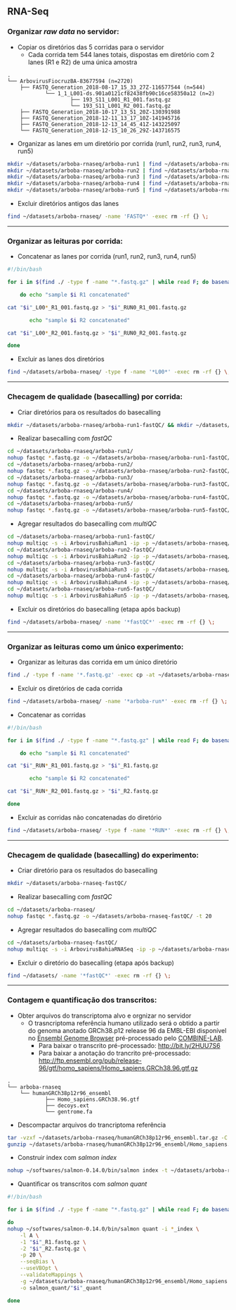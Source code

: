 ## RNA-Seq
### Organizar *raw data* no servidor:
- Copiar os diretórios das 5 corridas para o servidor
    - Cada corrida tem 544 lanes totais, dispostas em diretório com 2 lanes (R1 e R2) de uma única amostra
```
.
└── ArbovirusFiocruzBA-83677594 (n=2720)
    ├── FASTQ_Generation_2018-08-17_15_33_27Z-116577544 (n=544)
            └── 1_1_L001-ds.901a0121cf82438fb90c16ce58350a12 (n=2)
                    ├── 193_S11_L001_R1_001.fastq.gz
                    └── 193_S11_L001_R2_001.fastq.gz
    ├── FASTQ_Generation_2018-10-17_13_51_20Z-130391988
    ├── FASTQ_Generation_2018-12-11_13_17_10Z-141945716
    ├── FASTQ_Generation_2018-12-13_14_45_41Z-143225097
    └── FASTQ_Generation_2018-12-15_10_26_29Z-143716575
```
- Organizar as lanes em um diretório por corrida (run1, run2, run3, run4, run5)
```sh
mkdir ~/datasets/arboba-rnaseq/arboba-run1 | find ~/datasets/arboba-rnaseq/FASTQ_Generation_2018-08-17_15_33_27Z-116577544/ -type f -name '*.fastq.gz' -exec cp -at ~/datasets/arboba-rnaseq/arboba-run1/ {} +
mkdir ~/datasets/arboba-rnaseq/arboba-run2 | find ~/datasets/arboba-rnaseq/FASTQ_Generation_2018-10-17_13_51_20Z-130391988/ -type f -name '*.fastq.gz' -exec cp -at ~/datasets/arboba-rnaseq/arboba-run2/ {} +
mkdir ~/datasets/arboba-rnaseq/arboba-run3 | find ~/datasets/arboba-rnaseq/FASTQ_Generation_2018-12-11_13_17_10Z-141945716/ -type f -name '*.fastq.gz' -exec cp -at ~/datasets/arboba-rnaseq/arboba-run3/ {} +
mkdir ~/datasets/arboba-rnaseq/arboba-run4 | find ~/datasets/arboba-rnaseq/FASTQ_Generation_2018-12-13_14_45_41Z-143225097/ -type f -name '*.fastq.gz' -exec cp -at ~/datasets/arboba-rnaseq/arboba-run4/ {} +
mkdir ~/datasets/arboba-rnaseq/arboba-run5 | find ~/datasets/arboba-rnaseq/FASTQ_Generation_2018-12-15_10_26_29Z-143716575/ -type f -name '*.fastq.gz' -exec cp -at ~/datasets/arboba-rnaseq/arboba-run5/ {} +
```
- Excluir diretórios antigos das lanes
```sh
find ~/datasets/arboba-rnaseq/ -name 'FASTQ*' -exec rm -rf {} \;
```
---

### Organizar as leituras por corrida:
- Concatenar as lanes por corrida (run1, run2, run3, run4, run5)
```sh
#!/bin/bash

for i in $(find ./ -type f -name "*.fastq.gz" | while read F; do basename $F | rev | cut -c 22- | rev; done | sort | uniq)

    do echo "sample $i R1 concatenated"

cat "$i"_L00*_R1_001.fastq.gz > "$i"_RUN0_R1_001.fastq.gz

       echo "sample $i R2 concatenated"

cat "$i"_L00*_R2_001.fastq.gz > "$i"_RUN0_R2_001.fastq.gz

done
```
- Excluir as lanes dos diretórios
```sh
find ~/datasets/arboba-rnaseq/ -type f -name '*L00*' -exec rm -rf {} \;
```
---

### Checagem de qualidade (basecalling) por corrida:
- Criar diretórios para os resultados do basecalling
```sh
mkdir ~/datasets/arboba-rnaseq/arboba-run1-fastQC/ && mkdir ~/datasets/arboba-rnaseq/arboba-run2-fastQC/ && mkdir ~/datasets/arboba-rnaseq/arboba-run3-fastQC/ && mkdir ~/datasets/arboba-rnaseq/arboba-run4-fastQC/ && mkdir ~/datasets/arboba-rnaseq/arboba-run5-fastQC/
```
- Realizar basecalling com *fastQC*
```sh
cd ~/datasets/arboba-rnaseq/arboba-run1/
nohup fastqc *.fastq.gz -o ~/datasets/arboba-rnaseq/arboba-run1-fastQC/ -t 20
cd ~/datasets/arboba-rnaseq/arboba-run2/
nohup fastqc *.fastq.gz -o ~/datasets/arboba-rnaseq/arboba-run2-fastQC/ -t 20
cd ~/datasets/arboba-rnaseq/arboba-run3/
nohup fastqc *.fastq.gz -o ~/datasets/arboba-rnaseq/arboba-run3-fastQC/ -t 20
cd ~/datasets/arboba-rnaseq/arboba-run4/
nohup fastqc *.fastq.gz -o ~/datasets/arboba-rnaseq/arboba-run4-fastQC/ -t 20
cd ~/datasets/arboba-rnaseq/arboba-run5/
nohup fastqc *.fastq.gz -o ~/datasets/arboba-rnaseq/arboba-run5-fastQC/ -t 20
```
- Agregar resultados do basecalling com *multiQC*
```sh
cd ~/datasets/arboba-rnaseq/arboba-run1-fastQC/
nohup multiqc -s -i ArbovirusBahiaRun1 -ip -p ~/datasets/arboba-rnaseq/arboba-run1-fastQC/
cd ~/datasets/arboba-rnaseq/arboba-run2-fastQC/
nohup multiqc -s -i ArbovirusBahiaRun2 -ip -p ~/datasets/arboba-rnaseq/arboba-run2-fastQC/
cd ~/datasets/arboba-rnaseq/arboba-run3-fastQC/
nohup multiqc -s -i ArbovirusBahiaRun3 -ip -p ~/datasets/arboba-rnaseq/arboba-run3-fastQC/
cd ~/datasets/arboba-rnaseq/arboba-run4-fastQC/
nohup multiqc -s -i ArbovirusBahiaRun4 -ip -p ~/datasets/arboba-rnaseq/arboba-run4-fastQC/
cd ~/datasets/arboba-rnaseq/arboba-run5-fastQC/
nohup multiqc -s -i ArbovirusBahiaRun5 -ip -p ~/datasets/arboba-rnaseq/arboba-run5-fastQC/
```
- Excluir os diretórios do basecalling (etapa após backup)
```sh
find ~/datasets/arboba-rnaseq/ -name '*fastQC*' -exec rm -rf {} \;
```
---

### Organizar as leituras como um único experimento:
- Organizar as leituras das corrida em um único diretório
```sh
find ./ -type f -name '*.fastq.gz' -exec cp -at ~/datasets/arboba-rnaseq/ {} +
```
- Excluir os diretórios de cada corrida
```sh
find ~/datasets/arboba-rnaseq/ -name '*arboba-run*' -exec rm -rf {} \;
```
- Concatenar as corridas
```sh
#!/bin/bash

for i in $(find ./ -type f -name "*.fastq.gz" | while read F; do basename $F | rev | cut -c 22- | rev; done | sort | uniq)

    do echo "sample $i R1 concatenated"

cat "$i"_RUN*_R1_001.fastq.gz > "$i"_R1.fastq.gz

       echo "sample $i R2 concatenated"

cat "$i"_RUN*_R2_001.fastq.gz > "$i"_R2.fastq.gz

done
```
- Excluir as corridas não concatenadas do diretório
```sh
find ~/datasets/arboba-rnaseq/ -type f -name '*RUN*' -exec rm -rf {} \;
```
---

### Checagem de qualidade (basecalling) do experimento:
- Criar diretório para os resultados do basecalling
```sh
mkdir ~/datasets/arboba-rnaseq-fastQC/
```
- Realizar basecalling com *fastQC*
```sh
cd ~/datasets/arboba-rnaseq/
nohup fastqc *.fastq.gz -o ~/datasets/arboba-rnaseq-fastQC/ -t 20
```
- Agregar resultados do basecalling com *multiQC*
```sh
cd ~/datasets/arboba-rnaseq-fastQC/
nohup multiqc -s -i ArbovirusBahiaRNASeq -ip -p ~/datasets/arboba-rnaseq-fastQC/
```
- Excluir o diretório do basecalling (etapa após backup)
```sh
find ~/datasets/ -name '*fastQC*' -exec rm -rf {} \;
```
---

### Contagem e quantificação dos transcritos:
- Obter arquivos do transcriptoma alvo e orgnizar no servidor
    - O trasncriptoma referência humano utilizado será o obtido a partir do genoma anotado GRCh38.p12 release 96 da EMBL-EBI disponível no [Ensembl Genome Browser](http://www.ensembl.org/Homo_sapiens/Info/Index) pré-processado pelo [COMBINE-LAB](https://github.com/COMBINE-lab/salmon).
        - Para baixar o transcrito pré-processado: http://bit.ly/2HUU7S6
        - Para baixar a anotação do trancrito pré-processado: http://ftp.ensembl.org/pub/release-96/gtf/homo_sapiens/Homo_sapiens.GRCh38.96.gtf.gz
```
.
└── arboba-rnaseq
    └── humanGRCh38p12r96_ensembl
            ├── Homo_sapiens.GRCh38.96.gtf
            ├── decoys.ext
            └── gentrome.fa
```
- Descompactar arquivos do trancriptoma referência
```sh
tar -vzxf ~/datasets/arboba-rnaseq/humanGRCh38p12r96_ensembl.tar.gz -C ~/datasets/arboba-rnaseq/humanGRCh38p12r96_ensembl/
gunzip ~/datasets/arboba-rnaseq/humanGRCh38p12r96_ensembl/Homo_sapiens.GRCh38.96.gtf.gz
```
- Construir index com *salmon index*
```sh
nohup ~/softwares/salmon-0.14.0/bin/salmon index -t ~/datasets/arboba-rnaseq/humanGRCh38p12r96_ensembl/gentrome.fa -k 31 --keepDuplicates -p 20 --perfectHash -d ~/datasets/arboba-rnaseq/humanGRCh38p12r96_ensembl/decoys.txt -i arboba_index
```
- Quantificar os transcritos com *salmon quant*
```sh
#!/bin/bash

for i in $(find ./ -type f -name "*.fastq.gz" | while read F; do basename $F | rev | cut -c 13- | rev; done | sort | uniq);

do
nohup ~/softwares/salmon-0.14.0/bin/salmon quant -i *_index \
    -l A \
    -1 "$i"_R1.fastq.gz \
    -2 "$i"_R2.fastq.gz \
    -p 20 \
    --seqBias \
    --useVBOpt \
    --validateMappings \
    -g ~/datasets/arboba-rnaseq/humanGRCh38p12r96_ensembl/Homo_sapiens.GRCh38.96.gtf \
    -o salmon_quant/"$i"_quant

done
```
